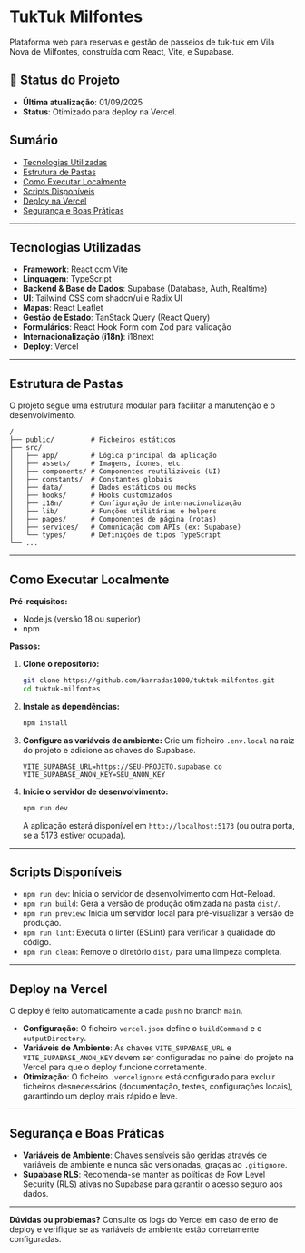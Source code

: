 # TukTuk Milfontes

Plataforma web para reservas e gestão de passeios de tuk-tuk em Vila Nova de Milfontes, construída com React, Vite, e Supabase.

## 🚀 Status do Projeto

- **Última atualização**: 01/09/2025
- **Status**: Otimizado para deploy na Vercel.

## Sumário

- [Tecnologias Utilizadas](#tecnologias-utilizadas)
- [Estrutura de Pastas](#estrutura-de-pastas)
- [Como Executar Localmente](#como-executar-localmente)
- [Scripts Disponíveis](#scripts-disponíveis)
- [Deploy na Vercel](#deploy-na-vercel)
- [Segurança e Boas Práticas](#segurança-e-boas-práticas)

---

## Tecnologias Utilizadas

- **Framework**: React com Vite
- **Linguagem**: TypeScript
- **Backend & Base de Dados**: Supabase (Database, Auth, Realtime)
- **UI**: Tailwind CSS com shadcn/ui e Radix UI
- **Mapas**: React Leaflet
- **Gestão de Estado**: TanStack Query (React Query)
- **Formulários**: React Hook Form com Zod para validação
- **Internacionalização (i18n)**: i18next
- **Deploy**: Vercel

---

## Estrutura de Pastas

O projeto segue uma estrutura modular para facilitar a manutenção e o desenvolvimento.

```
/
├── public/         # Ficheiros estáticos
├── src/
│   ├── app/        # Lógica principal da aplicação
│   ├── assets/     # Imagens, ícones, etc.
│   ├── components/ # Componentes reutilizáveis (UI)
│   ├── constants/  # Constantes globais
│   ├── data/       # Dados estáticos ou mocks
│   ├── hooks/      # Hooks customizados
│   ├── i18n/       # Configuração de internacionalização
│   ├── lib/        # Funções utilitárias e helpers
│   ├── pages/      # Componentes de página (rotas)
│   ├── services/   # Comunicação com APIs (ex: Supabase)
│   └── types/      # Definições de tipos TypeScript
└── ...
```

---

## Como Executar Localmente

**Pré-requisitos:**
- Node.js (versão 18 ou superior)
- npm

**Passos:**

1.  **Clone o repositório:**
    ```bash
    git clone https://github.com/barradas1000/tuktuk-milfontes.git
    cd tuktuk-milfontes
    ```

2.  **Instale as dependências:**
    ```bash
    npm install
    ```

3.  **Configure as variáveis de ambiente:**
    Crie um ficheiro `.env.local` na raiz do projeto e adicione as chaves do Supabase.
    ```
    VITE_SUPABASE_URL=https://SEU-PROJETO.supabase.co
    VITE_SUPABASE_ANON_KEY=SEU_ANON_KEY
    ```

4.  **Inicie o servidor de desenvolvimento:**
    ```bash
    npm run dev
    ```
    A aplicação estará disponível em `http://localhost:5173` (ou outra porta, se a 5173 estiver ocupada).

---

## Scripts Disponíveis

-   `npm run dev`: Inicia o servidor de desenvolvimento com Hot-Reload.
-   `npm run build`: Gera a versão de produção otimizada na pasta `dist/`.
-   `npm run preview`: Inicia um servidor local para pré-visualizar a versão de produção.
-   `npm run lint`: Executa o linter (ESLint) para verificar a qualidade do código.
-   `npm run clean`: Remove o diretório `dist/` para uma limpeza completa.

---

## Deploy na Vercel

O deploy é feito automaticamente a cada `push` no branch `main`.

-   **Configuração**: O ficheiro `vercel.json` define o `buildCommand` e o `outputDirectory`.
-   **Variáveis de Ambiente**: As chaves `VITE_SUPABASE_URL` e `VITE_SUPABASE_ANON_KEY` devem ser configuradas no painel do projeto na Vercel para que o deploy funcione corretamente.
-   **Otimização**: O ficheiro `.vercelignore` está configurado para excluir ficheiros desnecessários (documentação, testes, configurações locais), garantindo um deploy mais rápido e leve.

---

## Segurança e Boas Práticas

-   **Variáveis de Ambiente**: Chaves sensíveis são geridas através de variáveis de ambiente e nunca são versionadas, graças ao `.gitignore`.
-   **Supabase RLS**: Recomenda-se manter as políticas de Row Level Security (RLS) ativas no Supabase para garantir o acesso seguro aos dados.

---

**Dúvidas ou problemas?**
Consulte os logs do Vercel em caso de erro de deploy e verifique se as variáveis de ambiente estão corretamente configuradas.